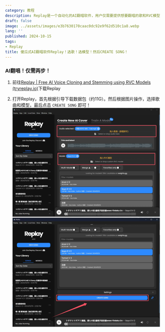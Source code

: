```yaml
---
category: 教程
description: Replay是一个自动化的AI翻唱软件，用户仅需要提供想要翻唱的歌和RVC模型，Replay会自动进行人声分离，并生成AI翻唱音频，对于新手来说十分友好
draft: false
image: ../assets/images/e3b7630170caac0dc92e9f62d510c1a8.webp
lang: ''
published: 2024-10-15
tags:
- Replay
title: 傻瓜式AI翻唱软件Replay！选歌！选模型！然后CREATE SONG！
---
```

### AI翻唱！仅需两步！

1. 前往[Replay | Free AI Voice Cloning and Stemming using RVC Models (tryreplay.io)](https://www.tryreplay.io/)下载Replay

2. 打开Replay，首先根据引导下载数据包（约11G）。然后根据图片操作，选择歌曲和模型，最后点击 `CREATE SONG` 即可！![](../assets/images/59f2cc973405b81324f0472f5309ff6efa682ace.webp)![](../assets/images/2024-10-15-16-40-07-image.webp)

